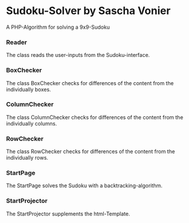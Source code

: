 # Sudoku-Solver by Sascha Vonier
A PHP-Algorithm for solving a 9x9-Sudoku

### Reader
The class reads the user-inputs from the Sudoku-interface.

### BoxChecker
The class BoxChecker checks for differences of the content from the individually boxes.

### ColumnChecker
The class ColumnChecker checks for differences of the content from the individually columns.

### RowChecker
The class RowChecker checks for differences of the content from the individually rows.

### StartPage
The StartPage solves the Sudoku with a backtracking-algorithm.

### StartProjector
The StartProjector supplements the html-Template.
